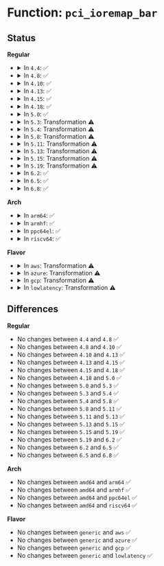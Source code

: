 # Function: <code>pci_ioremap_bar</code>

## Status
<b>Regular</b>
<ul>
<li>
<details>
<summary>In <code>4.4</code>: ✅</summary>

```c
void *pci_ioremap_bar(struct pci_dev *pdev, int bar);
```

**Collision:** Unique Global

**Inline:** No

**Transformation:** False

**Instances:**

```
In drivers/pci/pci.c (ffffffff814338f0)
Location: drivers/pci/pci.c:128
Inline: False
Direct callers:
  - drivers/tty/serial/8250/8250_pci.c:setup_port
  - drivers/tty/serial/8250/8250_pci.c:pci_fastcom335_setup
  - drivers/tty/serial/8250/8250_pci.c:pci_xr17v35x_setup
  - drivers/tty/serial/8250/8250_pci.c:sbs_exit
  - drivers/tty/serial/8250/8250_pci.c:pci_ni8430_setup
  - drivers/tty/serial/8250/8250_pci.c:sbs_init
```
**Symbols:**

```
ffffffff814338f0-ffffffff81433964: pci_ioremap_bar (STB_GLOBAL)
```
</details>
</li>
<li>
<details>
<summary>In <code>4.8</code>: ✅</summary>

```c
void *pci_ioremap_bar(struct pci_dev *pdev, int bar);
```

**Collision:** Unique Global

**Inline:** No

**Transformation:** False

**Instances:**

```
In drivers/pci/pci.c (ffffffff8147f1b0)
Location: drivers/pci/pci.c:149
Inline: False
Direct callers:
  - drivers/tty/serial/8250/8250_pci.c:pci_fastcom335_setup
  - drivers/tty/serial/8250/8250_pci.c:pci_xr17v35x_setup
  - drivers/tty/serial/8250/8250_pci.c:pci_ni8430_setup
  - drivers/tty/serial/8250/8250_pci.c:sbs_exit
  - drivers/tty/serial/8250/8250_pci.c:sbs_init
```
**Symbols:**

```
ffffffff8147f1b0-ffffffff8147f206: pci_ioremap_bar (STB_GLOBAL)
```
</details>
</li>
<li>
<details>
<summary>In <code>4.10</code>: ✅</summary>

```c
void *pci_ioremap_bar(struct pci_dev *pdev, int bar);
```

**Collision:** Unique Global

**Inline:** No

**Transformation:** False

**Instances:**

```
In drivers/pci/pci.c (ffffffff814a0890)
Location: drivers/pci/pci.c:149
Inline: False
Direct callers:
  - drivers/tty/serial/8250/8250_pci.c:pci_fastcom335_setup
  - drivers/tty/serial/8250/8250_pci.c:pci_xr17v35x_setup
  - drivers/tty/serial/8250/8250_pci.c:pci_ni8430_setup
  - drivers/tty/serial/8250/8250_pci.c:sbs_exit
  - drivers/tty/serial/8250/8250_pci.c:sbs_init
```
**Symbols:**

```
ffffffff814a0890-ffffffff814a08eb: pci_ioremap_bar (STB_GLOBAL)
```
</details>
</li>
<li>
<details>
<summary>In <code>4.13</code>: ✅</summary>

```c
void *pci_ioremap_bar(struct pci_dev *pdev, int bar);
```

**Collision:** Unique Global

**Inline:** No

**Transformation:** False

**Instances:**

```
In drivers/pci/pci.c (ffffffff814aa540)
Location: drivers/pci/pci.c:151
Inline: False
Direct callers:
  - drivers/tty/serial/8250/8250_pci.c:pci_ni8430_setup
  - drivers/tty/serial/8250/8250_pci.c:sbs_exit
  - drivers/tty/serial/8250/8250_pci.c:sbs_init
```
**Symbols:**

```
ffffffff814aa540-ffffffff814aa599: pci_ioremap_bar (STB_GLOBAL)
```
</details>
</li>
<li>
<details>
<summary>In <code>4.15</code>: ✅</summary>

```c
void *pci_ioremap_bar(struct pci_dev *pdev, int bar);
```

**Collision:** Unique Global

**Inline:** No

**Transformation:** False

**Instances:**

```
In drivers/pci/pci.c (ffffffff814e9730)
Location: drivers/pci/pci.c:152
Inline: False
Direct callers:
  - drivers/tty/serial/8250/8250_pci.c:pci_ni8430_setup
  - drivers/tty/serial/8250/8250_pci.c:sbs_exit
  - drivers/tty/serial/8250/8250_pci.c:sbs_init
```
**Symbols:**

```
ffffffff814e9730-ffffffff814e9786: pci_ioremap_bar (STB_GLOBAL)
```
</details>
</li>
<li>
<details>
<summary>In <code>4.18</code>: ✅</summary>

```c
void *pci_ioremap_bar(struct pci_dev *pdev, int bar);
```

**Collision:** Unique Global

**Inline:** No

**Transformation:** False

**Instances:**

```
In drivers/pci/pci.c (ffffffff81518f70)
Location: drivers/pci/pci.c:164
Inline: False
Direct callers:
  - drivers/tty/serial/8250/8250_pci.c:pci_ni8430_setup
  - drivers/tty/serial/8250/8250_pci.c:sbs_exit
  - drivers/tty/serial/8250/8250_pci.c:sbs_init
```
**Symbols:**

```
ffffffff81518f70-ffffffff81518fc6: pci_ioremap_bar (STB_GLOBAL)
```
</details>
</li>
<li>
<details>
<summary>In <code>5.0</code>: ✅</summary>

```c
void *pci_ioremap_bar(struct pci_dev *pdev, int bar);
```

**Collision:** Unique Global

**Inline:** No

**Transformation:** False

**Instances:**

```
In drivers/pci/pci.c (ffffffff8152e9e0)
Location: drivers/pci/pci.c:168
Inline: False
Direct callers:
  - drivers/tty/serial/8250/8250_pci.c:pci_ni8430_setup
  - drivers/tty/serial/8250/8250_pci.c:sbs_exit
  - drivers/tty/serial/8250/8250_pci.c:sbs_init
```
**Symbols:**

```
ffffffff8152e9e0-ffffffff8152ea3b: pci_ioremap_bar (STB_GLOBAL)
```
</details>
</li>
<li>
<details>
<summary>In <code>5.3</code>: Transformation ⚠️</summary>

```c
void *pci_ioremap_bar(struct pci_dev *pdev, int bar);
```

**Collision:** Unique Global

**Inline:** No

**Transformation:** True

**Instances:**

```
In drivers/pci/pci.c (0)
Location: drivers/pci/pci.c:168
Inline: False
Direct callers:
  - drivers/tty/serial/8250/8250_pci.c:pci_ni8430_setup
  - drivers/tty/serial/8250/8250_pci.c:pci_ni8430_init
  - drivers/tty/serial/8250/8250_pci.c:pci_ni8420_init
  - drivers/tty/serial/8250/8250_pci.c:sbs_exit
  - drivers/tty/serial/8250/8250_pci.c:sbs_init
  - drivers/tty/serial/8250/8250_pci.c:pci_ni8430_exit
  - drivers/tty/serial/8250/8250_pci.c:pci_ni8420_exit
```
**Symbols:**

```
ffffffff81564910-ffffffff8156492c: pci_ioremap_bar.cold (STB_LOCAL)
ffffffff8155e180-ffffffff8155e1c6: pci_ioremap_bar (STB_GLOBAL)
```
</details>
</li>
<li>
<details>
<summary>In <code>5.4</code>: Transformation ⚠️</summary>

```c
void *pci_ioremap_bar(struct pci_dev *pdev, int bar);
```

**Collision:** Unique Global

**Inline:** No

**Transformation:** True

**Instances:**

```
In drivers/pci/pci.c (0)
Location: drivers/pci/pci.c:168
Inline: False
Direct callers:
  - drivers/tty/serial/8250/8250_pci.c:pci_ni8430_setup
  - drivers/tty/serial/8250/8250_pci.c:pci_ni8430_init
  - drivers/tty/serial/8250/8250_pci.c:pci_ni8420_init
  - drivers/tty/serial/8250/8250_pci.c:sbs_exit
  - drivers/tty/serial/8250/8250_pci.c:sbs_init
  - drivers/tty/serial/8250/8250_pci.c:pci_ni8430_exit
  - drivers/tty/serial/8250/8250_pci.c:pci_ni8420_exit
```
**Symbols:**

```
ffffffff81585c10-ffffffff81585c2c: pci_ioremap_bar.cold (STB_LOCAL)
ffffffff8157f1f0-ffffffff8157f234: pci_ioremap_bar (STB_GLOBAL)
```
</details>
</li>
<li>
<details>
<summary>In <code>5.8</code>: Transformation ⚠️</summary>

```c
void *pci_ioremap_bar(struct pci_dev *pdev, int bar);
```

**Collision:** Unique Global

**Inline:** No

**Transformation:** True

**Instances:**

```
In drivers/pci/pci.c (0)
Location: drivers/pci/pci.c:200
Inline: False
Direct callers:
  - drivers/tty/serial/8250/8250_pci.c:pci_ni8430_setup
  - drivers/tty/serial/8250/8250_pci.c:pci_ni8430_init
  - drivers/tty/serial/8250/8250_pci.c:pci_ni8420_init
  - drivers/tty/serial/8250/8250_pci.c:sbs_exit
  - drivers/tty/serial/8250/8250_pci.c:sbs_init
  - drivers/tty/serial/8250/8250_pci.c:pci_ni8430_exit
  - drivers/tty/serial/8250/8250_pci.c:pci_ni8420_exit
  - drivers/usb/host/pci-quirks.c:quirk_usb_disable_ehci
  - drivers/usb/host/pci-quirks.c:quirk_usb_handoff_ohci
```
**Symbols:**

```
ffffffff8162c8b0-ffffffff8162c8d4: pci_ioremap_bar.cold (STB_LOCAL)
ffffffff81624850-ffffffff8162489a: pci_ioremap_bar (STB_GLOBAL)
```
</details>
</li>
<li>
<details>
<summary>In <code>5.11</code>: Transformation ⚠️</summary>

```c
void *pci_ioremap_bar(struct pci_dev *pdev, int bar);
```

**Collision:** Unique Global

**Inline:** No

**Transformation:** True

**Instances:**

```
In drivers/pci/pci.c (0)
Location: drivers/pci/pci.c:209
Inline: False
Direct callers:
  - drivers/tty/serial/8250/8250_pci.c:pci_ni8430_setup
  - drivers/tty/serial/8250/8250_pci.c:pci_ni8430_init
  - drivers/tty/serial/8250/8250_pci.c:pci_ni8420_init
  - drivers/tty/serial/8250/8250_pci.c:sbs_exit
  - drivers/tty/serial/8250/8250_pci.c:sbs_init
  - drivers/tty/serial/8250/8250_pci.c:pci_ni8430_exit
  - drivers/tty/serial/8250/8250_pci.c:pci_ni8420_exit
  - drivers/usb/host/pci-quirks.c:quirk_usb_disable_ehci
  - drivers/usb/host/pci-quirks.c:quirk_usb_handoff_ohci
```
**Symbols:**

```
ffffffff81bf7a8b-ffffffff81bf7aaf: pci_ioremap_bar.cold (STB_LOCAL)
ffffffff8164a4a0-ffffffff8164a4ea: pci_ioremap_bar (STB_GLOBAL)
```
</details>
</li>
<li>
<details>
<summary>In <code>5.13</code>: Transformation ⚠️</summary>

```c
void *pci_ioremap_bar(struct pci_dev *pdev, int bar);
```

**Collision:** Unique Global

**Inline:** No

**Transformation:** True

**Instances:**

```
In drivers/pci/pci.c (0)
Location: drivers/pci/pci.c:209
Inline: False
Direct callers:
  - drivers/tty/serial/8250/8250_pci.c:pci_ni8430_setup
  - drivers/tty/serial/8250/8250_pci.c:pci_ni8430_init
  - drivers/tty/serial/8250/8250_pci.c:pci_ni8420_init
  - drivers/tty/serial/8250/8250_pci.c:sbs_exit
  - drivers/tty/serial/8250/8250_pci.c:sbs_init
  - drivers/tty/serial/8250/8250_pci.c:pci_ni8430_exit
  - drivers/tty/serial/8250/8250_pci.c:pci_ni8420_exit
  - drivers/usb/host/pci-quirks.c:quirk_usb_disable_ehci
  - drivers/usb/host/pci-quirks.c:quirk_usb_handoff_ohci
```
**Symbols:**

```
ffffffff81be9932-ffffffff81be9956: pci_ioremap_bar.cold (STB_LOCAL)
ffffffff8162d090-ffffffff8162d0da: pci_ioremap_bar (STB_GLOBAL)
```
</details>
</li>
<li>
<details>
<summary>In <code>5.15</code>: Transformation ⚠️</summary>

```c
void *pci_ioremap_bar(struct pci_dev *pdev, int bar);
```

**Collision:** Unique Global

**Inline:** No

**Transformation:** True

**Instances:**

```
In drivers/pci/pci.c (0)
Location: drivers/pci/pci.c:236
Inline: False
Direct callers:
  - drivers/tty/serial/8250/8250_pci.c:pci_ni8430_setup
  - drivers/tty/serial/8250/8250_pci.c:pci_ni8430_init
  - drivers/tty/serial/8250/8250_pci.c:pci_ni8420_init
  - drivers/tty/serial/8250/8250_pci.c:sbs_exit
  - drivers/tty/serial/8250/8250_pci.c:sbs_init
  - drivers/tty/serial/8250/8250_pci.c:pci_ni8430_exit
  - drivers/tty/serial/8250/8250_pci.c:pci_ni8420_exit
  - drivers/usb/host/pci-quirks.c:quirk_usb_disable_ehci
  - drivers/usb/host/pci-quirks.c:quirk_usb_handoff_ohci
```
**Symbols:**

```
ffffffff81ce46da-ffffffff81ce46f7: pci_ioremap_bar.cold (STB_LOCAL)
ffffffff8169f380-ffffffff8169f405: pci_ioremap_bar (STB_GLOBAL)
```
</details>
</li>
<li>
<details>
<summary>In <code>5.19</code>: Transformation ⚠️</summary>

```c
void *pci_ioremap_bar(struct pci_dev *pdev, int bar);
```

**Collision:** Unique Global

**Inline:** No

**Transformation:** True

**Instances:**

```
In drivers/pci/pci.c (0)
Location: drivers/pci/pci.c:253
Inline: False
Direct callers:
  - drivers/tty/serial/8250/8250_pci.c:pci_ni8430_setup
  - drivers/tty/serial/8250/8250_pci.c:pci_ni8430_init
  - drivers/tty/serial/8250/8250_pci.c:pci_ni8420_init
  - drivers/tty/serial/8250/8250_pci.c:sbs_exit
  - drivers/tty/serial/8250/8250_pci.c:sbs_init
  - drivers/usb/host/pci-quirks.c:quirk_usb_disable_ehci
  - drivers/usb/host/pci-quirks.c:quirk_usb_handoff_ohci
```
**Symbols:**

```
ffffffff81eab018-ffffffff81eab035: pci_ioremap_bar.cold (STB_LOCAL)
ffffffff817c0a00-ffffffff817c0a91: pci_ioremap_bar (STB_GLOBAL)
```
</details>
</li>
<li>
<details>
<summary>In <code>6.2</code>: ✅</summary>

```c
void *pci_ioremap_bar(struct pci_dev *pdev, int bar);
```

**Collision:** Unique Global

**Inline:** No

**Transformation:** False

**Instances:**

```
In drivers/pci/pci.c (ffffffff818da030)
Location: drivers/pci/pci.c:237
Inline: False
Direct callers:
  - drivers/tty/serial/8250/8250_pci.c:pci_ni8430_setup
  - drivers/tty/serial/8250/8250_pci.c:pci_ni8430_init
  - drivers/tty/serial/8250/8250_pci.c:pci_ni8420_init
  - drivers/tty/serial/8250/8250_pci.c:sbs_exit
  - drivers/tty/serial/8250/8250_pci.c:sbs_init
  - drivers/usb/host/pci-quirks.c:quirk_usb_disable_ehci
  - drivers/usb/host/pci-quirks.c:quirk_usb_handoff_ohci
```
**Symbols:**

```
ffffffff818da030-ffffffff818da0e8: pci_ioremap_bar (STB_GLOBAL)
```
</details>
</li>
<li>
<details>
<summary>In <code>6.5</code>: ✅</summary>

```c
void *pci_ioremap_bar(struct pci_dev *pdev, int bar);
```

**Collision:** Unique Global

**Inline:** No

**Transformation:** False

**Instances:**

```
In drivers/pci/pci.c (ffffffff81920820)
Location: drivers/pci/pci.c:252
Inline: False
Direct callers:
  - drivers/tty/serial/8250/8250_pci.c:pci_ni8430_setup
  - drivers/tty/serial/8250/8250_pci.c:pci_ni8430_init
  - drivers/tty/serial/8250/8250_pci.c:pci_ni8420_init
  - drivers/tty/serial/8250/8250_pci.c:sbs_exit
  - drivers/tty/serial/8250/8250_pci.c:sbs_init
  - drivers/usb/host/pci-quirks.c:quirk_usb_disable_ehci
  - drivers/usb/host/pci-quirks.c:quirk_usb_handoff_ohci
```
**Symbols:**

```
ffffffff81920820-ffffffff819208d8: pci_ioremap_bar (STB_GLOBAL)
```
</details>
</li>
<li>
<details>
<summary>In <code>6.8</code>: ✅</summary>

```c
void *pci_ioremap_bar(struct pci_dev *pdev, int bar);
```

**Collision:** Unique Global

**Inline:** No

**Transformation:** False

**Instances:**

```
In drivers/pci/pci.c (ffffffff819689b0)
Location: drivers/pci/pci.c:252
Inline: False
Direct callers:
  - drivers/tty/serial/8250/8250_pci.c:pci_ni8430_setup
  - drivers/tty/serial/8250/8250_pci.c:pci_ni8430_init
  - drivers/tty/serial/8250/8250_pci.c:pci_ni8420_init
  - drivers/tty/serial/8250/8250_pci.c:sbs_exit
  - drivers/tty/serial/8250/8250_pci.c:sbs_init
  - drivers/usb/host/pci-quirks.c:quirk_usb_disable_ehci
  - drivers/usb/host/pci-quirks.c:quirk_usb_handoff_ohci
```
**Symbols:**

```
ffffffff819689b0-ffffffff81968a6f: pci_ioremap_bar (STB_GLOBAL)
```
</details>
</li>
</ul>
<b>Arch</b>
<ul>
<li>
<details>
<summary>In <code>arm64</code>: ✅</summary>

```c
void *pci_ioremap_bar(struct pci_dev *pdev, int bar);
```

**Collision:** Unique Global

**Inline:** No

**Transformation:** False

**Instances:**

```
In drivers/pci/pci.c (ffff8000106e5918)
Location: drivers/pci/pci.c:168
Inline: False
Direct callers:
  - drivers/tty/serial/8250/8250_pci.c:pci_ni8430_setup
  - drivers/tty/serial/8250/8250_pci.c:pci_ni8430_init
  - drivers/tty/serial/8250/8250_pci.c:pci_ni8420_init
  - drivers/tty/serial/8250/8250_pci.c:sbs_exit
  - drivers/tty/serial/8250/8250_pci.c:sbs_init
  - drivers/tty/serial/8250/8250_pci.c:pci_ni8430_exit
  - drivers/tty/serial/8250/8250_pci.c:pci_ni8420_exit
```
**Symbols:**

```
ffff8000106e5918-ffff8000106e5a38: pci_ioremap_bar (STB_GLOBAL)
```
</details>
</li>
<li>
<details>
<summary>In <code>armhf</code>: ✅</summary>

```c
void *pci_ioremap_bar(struct pci_dev *pdev, int bar);
```

**Collision:** Unique Global

**Inline:** No

**Transformation:** False

**Instances:**

```
In drivers/pci/pci.c (c087d834)
Location: drivers/pci/pci.c:168
Inline: False
Direct callers:
  - drivers/tty/serial/8250/8250_pci.c:pci_ni8430_setup
  - drivers/tty/serial/8250/8250_pci.c:pci_ni8430_init
  - drivers/tty/serial/8250/8250_pci.c:pci_ni8420_init
  - drivers/tty/serial/8250/8250_pci.c:sbs_exit
  - drivers/tty/serial/8250/8250_pci.c:sbs_init
  - drivers/tty/serial/8250/8250_pci.c:pci_ni8430_exit
  - drivers/tty/serial/8250/8250_pci.c:pci_ni8420_exit
  - drivers/mfd/sm501.c:sm501_pci_probe
```
**Symbols:**

```
c087d834-c087d8a4: pci_ioremap_bar (STB_GLOBAL)
```
</details>
</li>
<li>
<details>
<summary>In <code>ppc64el</code>: ✅</summary>

```c
void *pci_ioremap_bar(struct pci_dev *pdev, int bar);
```

**Collision:** Unique Global

**Inline:** No

**Transformation:** False

**Instances:**

```
In drivers/pci/pci.c (c00000000085b190)
Location: drivers/pci/pci.c:168
Inline: False
Direct callers:
  - drivers/video/fbdev/gxt4500.c:gxt4500_probe
  - drivers/tty/serial/8250/8250_pci.c:pci_ni8430_setup
  - drivers/tty/serial/8250/8250_pci.c:pci_ni8430_init
  - drivers/tty/serial/8250/8250_pci.c:pci_ni8420_init
  - drivers/tty/serial/8250/8250_pci.c:sbs_exit
  - drivers/tty/serial/8250/8250_pci.c:sbs_init
  - drivers/tty/serial/8250/8250_pci.c:pci_ni8430_exit
  - drivers/tty/serial/8250/8250_pci.c:pci_ni8420_exit
```
**Symbols:**

```
c00000000085b190-c00000000085b218: pci_ioremap_bar (STB_GLOBAL)
```
</details>
</li>
<li>
<details>
<summary>In <code>riscv64</code>: ✅</summary>

```c
void *pci_ioremap_bar(struct pci_dev *pdev, int bar);
```

**Collision:** Unique Global

**Inline:** No

**Transformation:** False

**Instances:**

```
In drivers/pci/pci.c (ffffffe0004b97a2)
Location: drivers/pci/pci.c:168
Inline: False
Direct callers:
  - drivers/tty/serial/8250/8250_pci.c:pci_ni8430_setup
  - drivers/tty/serial/8250/8250_pci.c:pci_ni8430_init
  - drivers/tty/serial/8250/8250_pci.c:pci_ni8420_init
  - drivers/tty/serial/8250/8250_pci.c:sbs_exit
  - drivers/tty/serial/8250/8250_pci.c:sbs_init
  - drivers/tty/serial/8250/8250_pci.c:pci_ni8430_exit
  - drivers/tty/serial/8250/8250_pci.c:pci_ni8420_exit
```
**Symbols:**

```
ffffffe0004b97a2-ffffffe0004b981a: pci_ioremap_bar (STB_GLOBAL)
```
</details>
</li>
</ul>
<b>Flavor</b>
<ul>
<li>
<details>
<summary>In <code>aws</code>: Transformation ⚠️</summary>

```c
void *pci_ioremap_bar(struct pci_dev *pdev, int bar);
```

**Collision:** Unique Global

**Inline:** No

**Transformation:** True

**Instances:**

```
In drivers/pci/pci.c (0)
Location: drivers/pci/pci.c:168
Inline: False
Direct callers:
  - drivers/tty/serial/8250/8250_pci.c:pci_ni8430_setup
  - drivers/tty/serial/8250/8250_pci.c:pci_ni8430_init
  - drivers/tty/serial/8250/8250_pci.c:pci_ni8420_init
  - drivers/tty/serial/8250/8250_pci.c:sbs_exit
  - drivers/tty/serial/8250/8250_pci.c:sbs_init
  - drivers/tty/serial/8250/8250_pci.c:pci_ni8430_exit
  - drivers/tty/serial/8250/8250_pci.c:pci_ni8420_exit
```
**Symbols:**

```
ffffffff8157a130-ffffffff8157a14c: pci_ioremap_bar.cold (STB_LOCAL)
ffffffff81573710-ffffffff81573756: pci_ioremap_bar (STB_GLOBAL)
```
</details>
</li>
<li>
<details>
<summary>In <code>azure</code>: Transformation ⚠️</summary>

```c
void *pci_ioremap_bar(struct pci_dev *pdev, int bar);
```

**Collision:** Unique Global

**Inline:** No

**Transformation:** True

**Instances:**

```
In drivers/pci/pci.c (0)
Location: drivers/pci/pci.c:168
Inline: False
Direct callers:
  - drivers/tty/serial/8250/8250_pci.c:pci_ni8430_setup
  - drivers/tty/serial/8250/8250_pci.c:pci_ni8430_init
  - drivers/tty/serial/8250/8250_pci.c:pci_ni8420_init
  - drivers/tty/serial/8250/8250_pci.c:sbs_exit
  - drivers/tty/serial/8250/8250_pci.c:sbs_init
  - drivers/tty/serial/8250/8250_pci.c:pci_ni8430_exit
  - drivers/tty/serial/8250/8250_pci.c:pci_ni8420_exit
```
**Symbols:**

```
ffffffff81568870-ffffffff8156888c: pci_ioremap_bar.cold (STB_LOCAL)
ffffffff81561e70-ffffffff81561eb4: pci_ioremap_bar (STB_GLOBAL)
```
</details>
</li>
<li>
<details>
<summary>In <code>gcp</code>: Transformation ⚠️</summary>

```c
void *pci_ioremap_bar(struct pci_dev *pdev, int bar);
```

**Collision:** Unique Global

**Inline:** No

**Transformation:** True

**Instances:**

```
In drivers/pci/pci.c (0)
Location: drivers/pci/pci.c:168
Inline: False
Direct callers:
  - drivers/tty/serial/8250/8250_pci.c:pci_ni8430_setup
  - drivers/tty/serial/8250/8250_pci.c:pci_ni8430_init
  - drivers/tty/serial/8250/8250_pci.c:pci_ni8420_init
  - drivers/tty/serial/8250/8250_pci.c:sbs_exit
  - drivers/tty/serial/8250/8250_pci.c:sbs_init
  - drivers/tty/serial/8250/8250_pci.c:pci_ni8430_exit
  - drivers/tty/serial/8250/8250_pci.c:pci_ni8420_exit
```
**Symbols:**

```
ffffffff81579960-ffffffff8157997c: pci_ioremap_bar.cold (STB_LOCAL)
ffffffff81572f40-ffffffff81572f84: pci_ioremap_bar (STB_GLOBAL)
```
</details>
</li>
<li>
<details>
<summary>In <code>lowlatency</code>: Transformation ⚠️</summary>

```c
void *pci_ioremap_bar(struct pci_dev *pdev, int bar);
```

**Collision:** Unique Global

**Inline:** No

**Transformation:** True

**Instances:**

```
In drivers/pci/pci.c (0)
Location: drivers/pci/pci.c:168
Inline: False
Direct callers:
  - drivers/tty/serial/8250/8250_pci.c:pci_ni8430_setup
  - drivers/tty/serial/8250/8250_pci.c:pci_ni8430_init
  - drivers/tty/serial/8250/8250_pci.c:pci_ni8420_init
  - drivers/tty/serial/8250/8250_pci.c:sbs_exit
  - drivers/tty/serial/8250/8250_pci.c:sbs_init
  - drivers/tty/serial/8250/8250_pci.c:pci_ni8430_exit
  - drivers/tty/serial/8250/8250_pci.c:pci_ni8420_exit
```
**Symbols:**

```
ffffffff81593e10-ffffffff81593e2c: pci_ioremap_bar.cold (STB_LOCAL)
ffffffff8158d420-ffffffff8158d464: pci_ioremap_bar (STB_GLOBAL)
```
</details>
</li>
</ul>

## Differences
<b>Regular</b>
<ul>
<li>
No changes between <code>4.4</code> and <code>4.8</code> ✅
</li>
<li>
No changes between <code>4.8</code> and <code>4.10</code> ✅
</li>
<li>
No changes between <code>4.10</code> and <code>4.13</code> ✅
</li>
<li>
No changes between <code>4.13</code> and <code>4.15</code> ✅
</li>
<li>
No changes between <code>4.15</code> and <code>4.18</code> ✅
</li>
<li>
No changes between <code>4.18</code> and <code>5.0</code> ✅
</li>
<li>
No changes between <code>5.0</code> and <code>5.3</code> ✅
</li>
<li>
No changes between <code>5.3</code> and <code>5.4</code> ✅
</li>
<li>
No changes between <code>5.4</code> and <code>5.8</code> ✅
</li>
<li>
No changes between <code>5.8</code> and <code>5.11</code> ✅
</li>
<li>
No changes between <code>5.11</code> and <code>5.13</code> ✅
</li>
<li>
No changes between <code>5.13</code> and <code>5.15</code> ✅
</li>
<li>
No changes between <code>5.15</code> and <code>5.19</code> ✅
</li>
<li>
No changes between <code>5.19</code> and <code>6.2</code> ✅
</li>
<li>
No changes between <code>6.2</code> and <code>6.5</code> ✅
</li>
<li>
No changes between <code>6.5</code> and <code>6.8</code> ✅
</li>
</ul>
<b>Arch</b>
<ul>
<li>
No changes between <code>amd64</code> and <code>arm64</code> ✅
</li>
<li>
No changes between <code>amd64</code> and <code>armhf</code> ✅
</li>
<li>
No changes between <code>amd64</code> and <code>ppc64el</code> ✅
</li>
<li>
No changes between <code>amd64</code> and <code>riscv64</code> ✅
</li>
</ul>
<b>Flavor</b>
<ul>
<li>
No changes between <code>generic</code> and <code>aws</code> ✅
</li>
<li>
No changes between <code>generic</code> and <code>azure</code> ✅
</li>
<li>
No changes between <code>generic</code> and <code>gcp</code> ✅
</li>
<li>
No changes between <code>generic</code> and <code>lowlatency</code> ✅
</li>
</ul>
